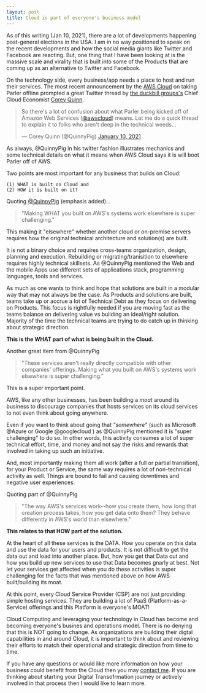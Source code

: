 ```yaml
---
layout: post
title: Cloud is part of everyone's business model
---
```


As of this writing (Jan 10, 2021), there are a lot of developments happening post-general elections in the USA. I am in no way positioned to speak on the recent developments and how the social media giants like Twitter and Facebook are reacting. But, one thing that I have been looking at is the massive scale and virality that is built into some of the Products that are coming up as an alternative to Twitter and Facebook.

On the technology side, every business/app needs a place to host and run their services. The most recent announcement by the [AWS Cloud](https://aws.amazon.com/) on taking Parler offline prompted a great Twitter thread by [the duckbill groups's](https://www.duckbillgroup.com/) Chief Cloud Economist [Corey Quinn](https://twitter.com/QuinnyPig). 


<blockquote class="twitter-tweet"><p lang="en" dir="ltr">So there&#39;s a lot of confusion about what Parler being kicked off of Amazon Web Services (<a href="https://twitter.com/awscloud?ref_src=twsrc%5Etfw">@awscloud</a>) means. Let me do a quick thread to explain it to folks who aren&#39;t deep in the technical weeds...</p>&mdash; Corey Quinn (@QuinnyPig) <a href="https://twitter.com/QuinnyPig/status/1348116976019771392?ref_src=twsrc%5Etfw">January 10, 2021</a></blockquote> <script async src="https://platform.twitter.com/widgets.js" charset="utf-8"></script>


As always, @QuinnyPig in his twitter fashion illustrates mechanics and some technical details on what it means when AWS Cloud says it is will boot Parler off of AWS.


Two points are most important for any business that builds on Cloud: 

	(1) WHAT is built on Cloud and 
	(2) HOW it is built on it?

Quoting [@QuinnyPig](https://twitter.com/QuinnyPig) (emphasis added)...

> "Making WHAT you built on AWS's systems work elsewhere is super challenging."

This making it "elsewhere" whether another cloud or on-premise servers requires how the original technical architecture and solution(s) are built.


It is not a binary choice and requires cross-teams organization, design, planning and execution. Rebuilding or migrating/tranisition to elsewhere requires highly technical skillsets. As @QuinnyPig mentioned the Web and the mobile Apps use different sets of applications stack, programming languages, tools and services.

As much as one wants to think and hope that solutions are built in a modular way that may not always be the case. As Products and solutions are built, teams take up or accrue a lot of Technical Debt as they focus on delivering on Products. This focus is rightfully needed if you are moving fast as the teams balance on delivering value vs building an ideal/right solution. Majority of the time the technical teams are trying to do catch up in thinking about strategic direction.

**This is the WHAT part of what is being built in the Cloud.**

Another great item from @QuinnyPig

> "These services aren't really directly compatible with other companies' offerings. Making what you built on AWS's systems work elsewhere is super challenging."

This is a super important point.


AWS, like any other businesses, has been building a *moat* around its business to discourage companies that hosts services on its cloud services to not even think about going anywhere.


Even if you want to think about going that *"somewhere"* (such as Microsoft @Azure  or Google @googlecloud ) as @QuinnyPig mentioned it is "super challenging" to do so. In other words, this activity consumes a lot of super technical effort, time, and money and not say the risks and rewards that involved in taking up such an initiative.


And, most importantly making them all work (after a full or partial transition), for your Product or Service, the same way requires a lot of non-technical activity as well. Things are bound to fail and causing downtimes and negative user experiences.

Quoting part of @QuinnyPig  

> "The way AWS's services work--how you create them, how long that creation process takes, how you get data onto them? They behave differently in AWS's world than elsewhere."

**This relates to that HOW part of the solution.**

At the heart of all these services is the DATA. How you operate on this data and use the data for your users and products. It is not difficult to get the data out and load into another place. But, how you get that Data out and how you build up new services to use that Data becomes gnarly at best.  Not let your services get affected when you do these activities is super challenging for the facts that was mentioned above on how AWS built/building its moat.


At this point, every Cloud Service Provider (CSP) are not just providing simple hosting services. They are building a lot of PaaS (Platform-as-a-Service) offerings and this Platform is everyone's MOAT!


Cloud Computing and leveraging your technology in Cloud has become and becoming everyone's busines and operations model. There is no denying that this is NOT going to change. As organizations are building their digtal capabilities in and around Cloud, it is important to think about and reviewing their efforts to match their operational and strategic direction from time to time. 

If you have any questions or would like more information on how your business could benefit from the Cloud then you may [contact me](/about/). If you are thinking about starting your Digital Transofrmation journey or actively involved in that process then I would like to learn more.


